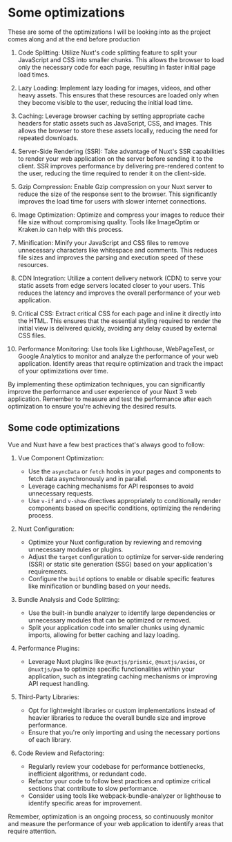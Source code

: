 # Some optimizations

These are some of the optimizations I will be looking into as the project comes along and at the end before production

1. Code Splitting: Utilize Nuxt's code splitting feature to split your JavaScript and CSS into smaller chunks. This allows the browser to load only the necessary code for each page, resulting in faster initial page load times.
    
2. Lazy Loading: Implement lazy loading for images, videos, and other heavy assets. This ensures that these resources are loaded only when they become visible to the user, reducing the initial load time.
    
3. Caching: Leverage browser caching by setting appropriate cache headers for static assets such as JavaScript, CSS, and images. This allows the browser to store these assets locally, reducing the need for repeated downloads.
    
4. Server-Side Rendering (SSR): Take advantage of Nuxt's SSR capabilities to render your web application on the server before sending it to the client. SSR improves performance by delivering pre-rendered content to the user, reducing the time required to render it on the client-side.
    
5. Gzip Compression: Enable Gzip compression on your Nuxt server to reduce the size of the response sent to the browser. This significantly improves the load time for users with slower internet connections.
    
6. Image Optimization: Optimize and compress your images to reduce their file size without compromising quality. Tools like ImageOptim or Kraken.io can help with this process.
    
7. Minification: Minify your JavaScript and CSS files to remove unnecessary characters like whitespace and comments. This reduces file sizes and improves the parsing and execution speed of these resources.
    
8. CDN Integration: Utilize a content delivery network (CDN) to serve your static assets from edge servers located closer to your users. This reduces the latency and improves the overall performance of your web application.
    
9. Critical CSS: Extract critical CSS for each page and inline it directly into the HTML. This ensures that the essential styling required to render the initial view is delivered quickly, avoiding any delay caused by external CSS files.
    
10. Performance Monitoring: Use tools like Lighthouse, WebPageTest, or Google Analytics to monitor and analyze the performance of your web application. Identify areas that require optimization and track the impact of your optimizations over time.
    

By implementing these optimization techniques, you can significantly improve the performance and user experience of your Nuxt 3 web application. Remember to measure and test the performance after each optimization to ensure you're achieving the desired results.


## Some code optimizations

Vue and Nuxt have a few best practices that's always good to follow:

1. Vue Component Optimization:
    - Use the `asyncData` or `fetch` hooks in your pages and components to fetch data asynchronously and in parallel.
    - Leverage caching mechanisms for API responses to avoid unnecessary requests.
    - Use `v-if` and `v-show` directives appropriately to conditionally render components based on specific conditions, optimizing the rendering process.

2. Nuxt Configuration:
    - Optimize your Nuxt configuration by reviewing and removing unnecessary modules or plugins.
    - Adjust the `target` configuration to optimize for server-side rendering (SSR) or static site generation (SSG) based on your application's requirements.
    - Configure the `build` options to enable or disable specific features like minification or bundling based on your needs.

3. Bundle Analysis and Code Splitting:
    - Use the built-in bundle analyzer to identify large dependencies or unnecessary modules that can be optimized or removed.
    - Split your application code into smaller chunks using dynamic imports, allowing for better caching and lazy loading.

4. Performance Plugins:
    - Leverage Nuxt plugins like `@nuxtjs/prismic`, `@nuxtjs/axios`, or `@nuxtjs/pwa` to optimize specific functionalities within your application, such as integrating caching mechanisms or improving API request handling.

5. Third-Party Libraries:
    - Opt for lightweight libraries or custom implementations instead of heavier libraries to reduce the overall bundle size and improve performance.
    - Ensure that you're only importing and using the necessary portions of each library.

6. Code Review and Refactoring:
    - Regularly review your codebase for performance bottlenecks, inefficient algorithms, or redundant code.
    - Refactor your code to follow best practices and optimize critical sections that contribute to slow performance.
    - Consider using tools like webpack-bundle-analyzer or lighthouse to identify specific areas for improvement.

Remember, optimization is an ongoing process, so continuously monitor and measure the performance of your web application to identify areas that require attention.
